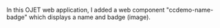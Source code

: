 In this OJET web application, I added a web component "ccdemo-name-badge" which displays a name and badge (image).
